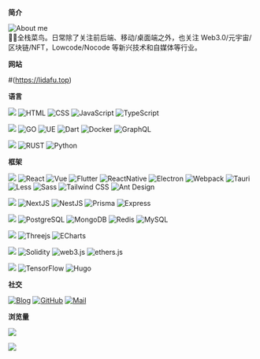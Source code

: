 
**简介**

![About me](https://img.shields.io/badge/About%20me-000?&logo=About.me&labelColor=000)<br />
👨‍💻全栈菜鸟。日常除了关注前后端、移动/桌面端之外，也关注 Web3.0/元宇宙/区块链/NFT，Lowcode/Nocode 等新兴技术和自媒体等行业。

**网站**

#(https://lidafu.top)

**语言**

![](https://img.shields.io/badge/日常:-blue)
![HTML](https://img.shields.io/badge/HTML-000?&logo=HTML5&labelColor=000)
![CSS](https://img.shields.io/badge/CSS-000?&logo=CSS3&labelColor=000)
![JavaScript](https://img.shields.io/badge/JavaScript-000?&logo=JavaScript&labelColor=000)
![TypeScript](https://img.shields.io/badge/TypeScript-000?&logo=TypeScript&labelColor=000)

![](https://img.shields.io/badge/偶尔:-yellow)
![GO](https://img.shields.io/badge/Go-000?&logo=GO&labelColor=000)
![UE](https://img.shields.io/badge/Unreal%20Engine-000?&logo=Unreal%20Engine&labelColor=000)
![Dart](https://img.shields.io/badge/Dart-000?&logo=Dart&labelColor=000)
![Docker](https://img.shields.io/badge/Docker-000?&logo=Docker&labelColor=000)
![GraphQL](https://img.shields.io/badge/GraphQL-000?&logo=GraphQL&labelColor=000)

![](https://img.shields.io/badge/关注:-green)
![RUST](https://img.shields.io/badge/RUST-000?&logo=RUST&labelColor=000)
![Python](https://img.shields.io/badge/Python-000?&logo=Python&labelColor=000)

**框架**

![](https://img.shields.io/badge/FE:-deepskyblue)
![React](https://img.shields.io/badge/React-000?&logo=React&labelColor=000)
![Vue](https://img.shields.io/badge/-Vue-000?&logo=Vuedotjs&labelColor=000)
![Flutter](https://img.shields.io/badge/-Flutter-000?&logo=Flutter&labelColor=000)
![ReactNative](https://img.shields.io/badge/-ReactNative-000?&logo=data:image/svg+xml;base64,PHN2ZyB2aWV3Qm94PSItMTEuNSAtMTAuMjMxNzQgMjMgMjAuNDYzNDgiIHhtbG5zPSJodHRwOi8vd3d3LnczLm9yZy8yMDAwL3N2ZyI+PGNpcmNsZSBmaWxsPSIjNjFkYWZiIiByPSIyLjA1Ii8+PGcgZmlsbD0ibm9uZSIgc3Ryb2tlPSIjNjFkYWZiIj48ZWxsaXBzZSByeD0iMTEiIHJ5PSI0LjIiLz48ZWxsaXBzZSByeD0iMTEiIHJ5PSI0LjIiIHRyYW5zZm9ybT0ibWF0cml4KC41IC44NjYwMjU0IC0uODY2MDI1NCAuNSAwIDApIi8+PGVsbGlwc2Ugcng9IjExIiByeT0iNC4yIiB0cmFuc2Zvcm09Im1hdHJpeCgtLjUgLjg2NjAyNTQgLS44NjYwMjU0IC0uNSAwIDApIi8+PC9nPjwvc3ZnPg==&labelColor=000)
![Electron](https://img.shields.io/badge/-Electron-000?&logo=Electron&labelColor=000)
![Webpack](https://img.shields.io/badge/-Webpack-000?&logo=Webpack&labelColor=000)
![Tauri](https://img.shields.io/badge/-Tauri-000?&logo=Tauri&labelColor=000)
![Less](https://img.shields.io/badge/-Less-000?&logo=Less&labelColor=000)
![Sass](https://img.shields.io/badge/-Sass-000?&logo=Sass&labelColor=000)
![Tailwind CSS](https://img.shields.io/badge/-Tailwind%20CSS-000?&logo=Tailwind%20CSS&labelColor=000)
![Ant Design](https://img.shields.io/badge/-Ant%20Design-000?&logo=Ant%20Design&labelColor=000)

![](https://img.shields.io/badge/BE:-cadetblue)
![NextJS](https://img.shields.io/badge/Next.js-000?&logo=NextdotJS&labelColor=000)
![NestJS](https://img.shields.io/badge/Nest.js-000?&logo=NestJS&labelColor=000)
![Prisma](https://img.shields.io/badge/Prisma-000?&logo=Prisma&labelColor=000)
![Express](https://img.shields.io/badge/Express-000?&logo=Express&labelColor=000)

![](https://img.shields.io/badge/Database:-sandybrown)
![PostgreSQL](https://img.shields.io/badge/PostgreSQL-000?&logo=PostgreSQL&labelColor=000)
![MongoDB](https://img.shields.io/badge/MongoDB-000?&logo=MongoDB&labelColor=000)
![Redis](https://img.shields.io/badge/Redis-000?&logo=Redis&labelColor=000)
![MySQL](https://img.shields.io/badge/MySQL-000?&logo=MySQL&labelColor=000)

![](https://img.shields.io/badge/Vision:-slateblue)
![Threejs](https://img.shields.io/badge/-Three.js-000?&logo=Three.js&labelColor=000)
![ECharts](https://img.shields.io/badge/-Apache%20ECharts-000?&logo=Apache%20ECharts&labelColor=000)

![](https://img.shields.io/badge/Web3:-yellowgreen)
![Solidity](https://img.shields.io/badge/Solidity-000?&logo=Solidity&labelColor=000)
![web3.js](https://img.shields.io/badge/web3.js-000?&logo=web3dotjs&labelColor=000)
![ethers.js](https://img.shields.io/badge/ethers.js-000?&logo=ethereum&labelColor=000)

![](https://img.shields.io/badge/Other:-chartreuse)
![TensorFlow](https://img.shields.io/badge/TensorFlow-000?&logo=TensorFlow&labelColor=000)
![Hugo](https://img.shields.io/badge/Hugo-000?&logo=Hugo&labelColor=000)

**社交**

<p align="left">
<a href="https://lidafu.top"><img src="https://img.shields.io/badge/-Blog-000?logo=hugo" alt="Blog"></a>
<a href="https://github.com/ZenChains"><img src="https://img.shields.io/badge/-GitHub-000?logo=GitHub" alt="GitHub"></a>
<a href="mailto:zen_19380@163.com"><img src="https://img.shields.io/badge/-mailto:zen_19380@163.com-000?logo=Gmail" alt="Mail"></a>
</p>

**浏览量**

<p>
    <a href="https://github.com/ZenChains">
    <img align="" src="https://github-readme-stats.vercel.app/api?username=ZenChains&show_icons=true&text_color=282828&bg_color=0,FFDEE9,B5FFFC&hide_title=true&count_private=true&locale=cn" />
  </a>
</p>
<p >
  <a href="https://github.com/ZenChains">
    <img  align="" src="https://github-readme-stats.vercel.app/api/top-langs/?username=ZenChains&layout=compact&bg_color=0,FFDEE9,B5FFFC&text_color=282828&locale=cn" />
  </a>
</p>
